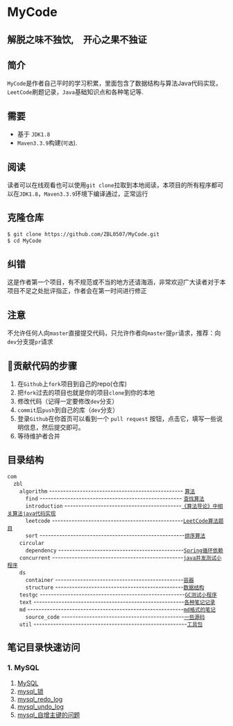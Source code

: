 # MyCode  
## 解脱之味不独饮,&emsp;开心之果不独证  

## 简介
`MyCode`是作者自己平时的学习积累，里面包含了数据结构与算法Java代码实现，`LeetCode`刷题记录，`Java`基础知识点和各种笔记等.  

## 需要
* 基于 `JDK1.8`
* `Maven3.3.9`构建(`可选`). 

## 阅读    
读者可以在线观看也可以使用`git clone`拉取到本地阅读，本项目的所有程序都可以在`JDK1.8`，`Maven3.3.9`环境下编译通过，正常运行  

## 克隆仓库
```bash
$ git clone https://github.com/ZBL0507/MyCode.git
$ cd MyCode
```

## 纠错
这是作者第一个项目，有不规范或不当的地方还请海涵，非常欢迎广大读者对于本项目不足之处批评指正，作者会在第一时间进行修正   
## 注意
不允许任何人向`master`直接提交代码，只允许作者向`master`提`pr`请求，推荐：向`dev`分支提`pr`请求 

## 🧬贡献代码的步骤

1. 在`Github`上`fork`项目到自己的repo(仓库)
2. 把`fork`过去的项目也就是你的项目`clone`到你的本地
3. 修改代码（记得一定要修改`dev`分支）
4. `commit`后`push`到自己的库（`dev`分支）
5. 登录`Github`在你首页可以看到一个 `pull request` 按钮，点击它，填写一些说明信息，然后提交即可。
6. 等待维护者合并

## 目录结构   
`com`   
&emsp;`zbl`  
&emsp;&emsp;`algorithm` ------------------------------------------------ [`算法`](./src/main/java/com/zbl/algorithm/)   
&emsp;&emsp;&emsp;`find`  --------------------------------------------------- [`查找算法`](./src/main/java/com/zbl/algorithm/find/)    
&emsp;&emsp;&emsp;`introduction`  ------------------------------------------[`《算法导论》中相关算法java代码实现`](./src/main/java/com/zbl/algorithm/introduction/)     
&emsp;&emsp;&emsp;`leetcode`  -----------------------------------------------[`LeetCode算法题目`](./src/main/java/com/zbl/algorithm/leetcode/)       
&emsp;&emsp;&emsp;`sort`  ----------------------------------------------------[`排序算法`](./src/main/java/com/zbl/algorithm/sort/)     
&emsp;&emsp;`circular`     
&emsp;&emsp;&emsp;`dependency`  ---------------------------------------------[`Spring循环依赖`](./src/main/java/com/zbl/circular/dependency/)      
&emsp;&emsp;`concurrent`  -----------------------------------------------[`java并发测试小程序`](./src/main/java/com/zbl/concurrent/)      
&emsp;&emsp;`ds`   
&emsp;&emsp;&emsp;`container`  ----------------------------------------------[`容器`](./src/main/java/com/zbl/ds/container)     
&emsp;&emsp;&emsp;`structure`  ----------------------------------------------[`数据结构`](./src/main/java/com/zbl/ds/structure)     
&emsp;&emsp;`testgc`  ----------------------------------------------------[`GC测试小程序`](./src/main/java/com/zbl/testgc)     
&emsp;&emsp;`text`  ------------------------------------------------------[`各种笔记记录`](./src/main/java/com/zbl/text)      
&emsp;&emsp;`md`  --------------------------------------------------------[`md格式的笔记`](./src/main/java/com/zbl/md)      
&emsp;&emsp;&emsp;`source_code`  --------------------------------------------[`一些源码`](./src/main/java/com/zbl/text/source_code)      
&emsp;&emsp;`util`  -------------------------------------------------------[`工具包`](./src/main/java/com/zbl/util)     


## 笔记目录快速访问
### 1. MySQL 
  1. [MySQL](./src/main/java/com/zbl/md/MySQL.md)  
  2. [mysql_锁](./src/main/java/com/zbl/md/mysql_锁.md)  
  3. [mysql_redo_log](./src/main/java/com/zbl/md/mysql_redo_log.md)  
  4. [mysql_undo_log](./src/main/java/com/zbl/md/mysql_undo_log.md)  
  4. [mysql_自增主键的问题](./src/main/java/com/zbl/md/mysql_自增主键的问题.md)  



